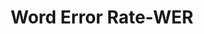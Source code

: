 ---
word: "true"

title: "Word Error Rate-WER"

categories: ['']

tags: ['Word', 'Error', 'Rate', 'WER']

arwords: 'معدل خطأ للكلمات'

arexps: []

enwords: ['Word Error Rate-WER']

enexps: []

arlexicons: 'ع'

enlexicons: 'W'

authors: ['Ruqayya Roshdy']

translators: ['X']

citations: 'تطبيقات أساسية في المعالجة الآلية للغة العربية'

sources: 'مركز الملك عبدالله بن عبدالعزيز الدولي لخدمة اللغة العربية'

slug: ""
---